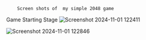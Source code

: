         Screen shots of  my simple 2048 game

Game Starting Stage
![Screenshot 2024-11-01 122411](https://github.com/user-attachments/assets/23810c9d-f726-4951-a42c-361f7bf6ea34)

![Screenshot 2024-11-01 122846](https://github.com/user-attachments/assets/6bea7299-ffd3-4414-b815-c9471af4a525)
